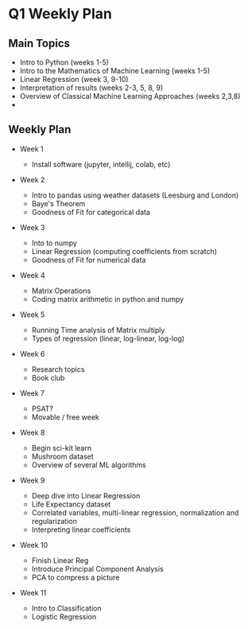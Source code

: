 # Q1 Weekly Plan

##  Main Topics
* Intro to Python (weeks 1-5)
* Intro to the Mathematics of Machine Learning (weeks 1-5)
* Linear Regression (week 3, 9-10)
* Interpretation of results (weeks 2-3, 5, 8, 9)
* Overview of Classical Machine Learning Approaches (weeks 2,3,8)
*

## Weekly Plan
- Week 1
    - Install software (jupyter, intellij, colab, etc)

- Week 2
    - Intro to pandas using weather datasets (Leesburg and London)
    - Baye's Theorem
    - Goodness of Fit for categorical data
- Week 3
    - Into to numpy
    - Linear Regression (computing coefficients from scratch)
    - Goodness of Fit for numerical data
- Week 4
    - Matrix Operations
    - Coding matrix arithmetic in python and numpy
- Week 5
    - Running Time analysis of Matrix multiply
    - Types of regression (linear, log-linear, log-log)
- Week 6
    - Research topics
    - Book club
- Week 7
    - PSAT?
    - Movable / free week
- Week 8
    - Begin sci-kit learn
    - Mushroom dataset
    - Overview of several ML algorithms
- Week 9
    - Deep dive into Linear Regression
    - Life Expectancy dataset
    - Correlated variables, multi-linear regression, normalization and regularization
    - Interpreting linear coefficients
- Week 10
    - Finish Linear Reg
    - Introduce Principal Component Analysis
    - PCA to compress a picture
- Week 11
    - Intro to Classification
    - Logistic Regression
